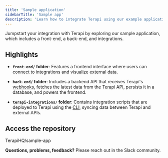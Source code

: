 ```yaml
---
title: 'Sample application'
sidebarTitle: 'Sample app'
description: 'Learn how to integrate Terapi using our example application'
---
```


Jumpstart your integration with Terapi by exploring our sample application, which includes a front-end, a back-end, and integrations.

## Highlights

- **`front-end/` folder**: Features a frontend interface where users can connect to integrations and visualize external data.

- **`back-end/` folder**: Includes a backend API that receives Terapi's [webhooks](), fetches the latest data from the Terapi API, persists it in a database, and powers the frontend.

- **`terapi-integrations/` folder**: Contains integration scripts that are deployed to Terapi using the [CLI](), syncing data between Terapi and external APIs.

## Access the repository


  
    
  
  TerapiHQ/sample-app




**Questions, problems, feedback?** Please reach out in the Slack community.


